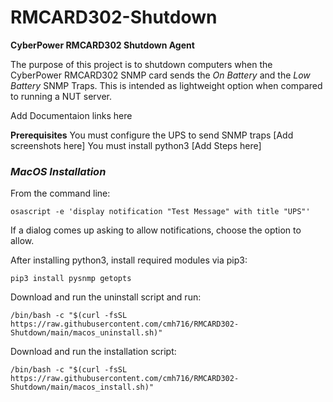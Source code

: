 # RMCARD302-Shutdown
**CyberPower RMCARD302 Shutdown Agent**

The purpose of this project is to shutdown computers when the CyberPower RMCARD302 SNMP card sends the *On Battery* and the *Low Battery* SNMP Traps. This is intended as lightweight option when compared to running a NUT server.

Add Documentaion links here

**Prerequisites**
You must configure the UPS to send SNMP traps
[Add screenshots here]
You must install python3
[Add Steps here]





### *MacOS Installation*
From the command line:
```
osascript -e 'display notification "Test Message" with title "UPS"'
```
If a dialog comes up asking to allow notifications, choose the option to allow.

After installing python3, install required modules via pip3:

```
pip3 install pysnmp getopts
```

Download and run the uninstall script and run:
```
/bin/bash -c "$(curl -fsSL https://raw.githubusercontent.com/cmh716/RMCARD302-Shutdown/main/macos_uninstall.sh)"
```

Download and run the installation script:
```
/bin/bash -c "$(curl -fsSL https://raw.githubusercontent.com/cmh716/RMCARD302-Shutdown/main/macos_install.sh)"
```







